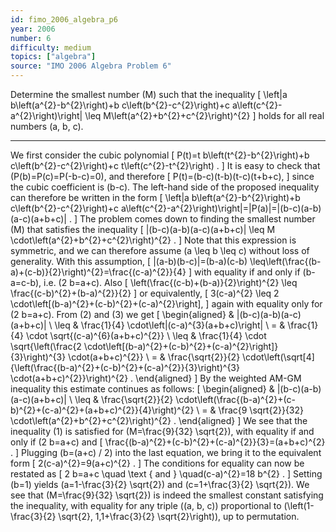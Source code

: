 ```yaml
---
id: fimo_2006_algebra_p6
year: 2006
number: 6
difficulty: medium
topics: ["algebra"]
source: "IMO 2006 Algebra Problem 6"
---
```


Determine the smallest number \(M\) such that the inequality
\[
\left|a b\left(a^{2}-b^{2}\right)+b c\left(b^{2}-c^{2}\right)+c a\left(c^{2}-a^{2}\right)\right| \leq M\left(a^{2}+b^{2}+c^{2}\right)^{2}
\]
holds for all real numbers \(a, b, c\).


---
We first consider the cubic polynomial
\[
P(t)=t b\left(t^{2}-b^{2}\right)+b c\left(b^{2}-c^{2}\right)+c t\left(c^{2}-t^{2}\right) .
\]
It is easy to check that \(P(b)=P(c)=P(-b-c)=0\), and therefore
\[
P(t)=(b-c)(t-b)(t-c)(t+b+c),
\]
since the cubic coefficient is \(b-c\). The left-hand side of the proposed inequality can therefore be written in the form
\[
\left|a b\left(a^{2}-b^{2}\right)+b c\left(b^{2}-c^{2}\right)+c a\left(c^{2}-a^{2}\right)\right|=|P(a)|=|(b-c)(a-b)(a-c)(a+b+c)| .
\]
The problem comes down to finding the smallest number \(M\) that satisfies the inequality
\[
|(b-c)(a-b)(a-c)(a+b+c)| \leq M \cdot\left(a^{2}+b^{2}+c^{2}\right)^{2} .
\]
Note that this expression is symmetric, and we can therefore assume \(a \leq b \leq c\) without loss of generality. With this assumption,
\[
|(a-b)(b-c)|=(b-a)(c-b) \leq\left(\frac{(b-a)+(c-b)}{2}\right)^{2}=\frac{(c-a)^{2}}{4}
\]
with equality if and only if \(b-a=c-b\), i.e. \(2 b=a+c\). Also
\[
\left(\frac{(c-b)+(b-a)}{2}\right)^{2} \leq \frac{(c-b)^{2}+(b-a)^{2}}{2}
\]
or equivalently,
\[
3(c-a)^{2} \leq 2 \cdot\left[(b-a)^{2}+(c-b)^{2}+(c-a)^{2}\right],
\]
again with equality only for \(2 b=a+c\). From (2) and (3) we get
\[
\begin{aligned}
& |(b-c)(a-b)(a-c)(a+b+c)| \\
\leq & \frac{1}{4} \cdot\left|(c-a)^{3}(a+b+c)\right| \\
= & \frac{1}{4} \cdot \sqrt{(c-a)^{6}(a+b+c)^{2}} \\
\leq & \frac{1}{4} \cdot \sqrt{\left(\frac{2 \cdot\left[(b-a)^{2}+(c-b)^{2}+(c-a)^{2}\right]}{3}\right)^{3} \cdot(a+b+c)^{2}} \\
= & \frac{\sqrt{2}}{2} \cdot\left(\sqrt[4]{\left(\frac{(b-a)^{2}+(c-b)^{2}+(c-a)^{2}}{3}\right)^{3} \cdot(a+b+c)^{2}}\right)^{2} .
\end{aligned}
\]
By the weighted AM-GM inequality this estimate continues as follows:
\[
\begin{aligned}
& |(b-c)(a-b)(a-c)(a+b+c)| \\
\leq & \frac{\sqrt{2}}{2} \cdot\left(\frac{(b-a)^{2}+(c-b)^{2}+(c-a)^{2}+(a+b+c)^{2}}{4}\right)^{2} \\
= & \frac{9 \sqrt{2}}{32} \cdot\left(a^{2}+b^{2}+c^{2}\right)^{2} .
\end{aligned}
\]
We see that the inequality (1) is satisfied for \(M=\frac{9}{32} \sqrt{2}\), with equality if and only if \(2 b=a+c\) and
\[
\frac{(b-a)^{2}+(c-b)^{2}+(c-a)^{2}}{3}=(a+b+c)^{2} .
\]
Plugging \(b=(a+c) / 2\) into the last equation, we bring it to the equivalent form
\[
2(c-a)^{2}=9(a+c)^{2} .
\]
The conditions for equality can now be restated as
\[
2 b=a+c \quad \text { and } \quad(c-a)^{2}=18 b^{2} .
\]
Setting \(b=1\) yields \(a=1-\frac{3}{2} \sqrt{2}\) and \(c=1+\frac{3}{2} \sqrt{2}\). We see that \(M=\frac{9}{32} \sqrt{2}\) is indeed the smallest constant satisfying the inequality, with equality for any triple \((a, b, c)\) proportional to \(\left(1-\frac{3}{2} \sqrt{2}, 1,1+\frac{3}{2} \sqrt{2}\right)\), up to permutation.
